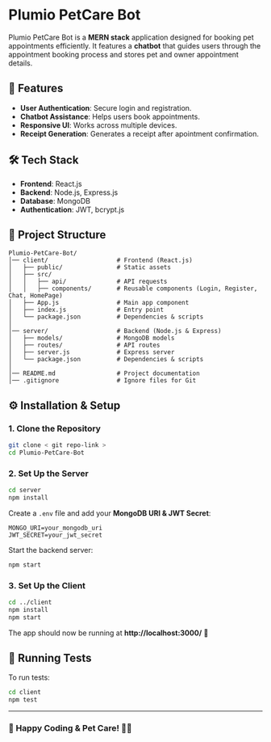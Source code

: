 # Plumio PetCare Bot

Plumio PetCare Bot is a **MERN stack** application designed for booking pet appointments efficiently. It features a **chatbot** that guides users through the appointment booking process and stores pet and owner appointment details.

## 🚀 Features

- **User Authentication**: Secure login and registration.
- **Chatbot Assistance**: Helps users book appointments.
- **Responsive UI**: Works across multiple devices.
- **Receipt Generation**: Generates a receipt after apointment confirmation.

## 🛠️ Tech Stack

- **Frontend**: React.js
- **Backend**: Node.js, Express.js
- **Database**: MongoDB
- **Authentication**: JWT, bcrypt.js

## 📂 Project Structure

```
Plumio-PetCare-Bot/
│── client/                   # Frontend (React.js)
│   ├── public/               # Static assets
│   ├── src/
│   │   ├── api/              # API requests
│   │   ├── components/       # Reusable components (Login, Register, Chat, HomePage)
│   ├── App.js                # Main app component
│   ├── index.js              # Entry point
│   └── package.json          # Dependencies & scripts
│
│── server/                   # Backend (Node.js & Express)
│   ├── models/               # MongoDB models
│   ├── routes/               # API routes
│   ├── server.js             # Express server
│   └── package.json          # Dependencies & scripts
│
│── README.md                 # Project documentation
│── .gitignore                # Ignore files for Git

```

## ⚙️ Installation & Setup

### 1️. Clone the Repository

```sh
git clone < git repo-link >
cd Plumio-PetCare-Bot
```

### 2️. Set Up the Server

```sh
cd server
npm install
```

Create a `.env` file and add your **MongoDB URI & JWT Secret**:

```
MONGO_URI=your_mongodb_uri
JWT_SECRET=your_jwt_secret
```

Start the backend server:

```sh
npm start
```

### 3️. Set Up the Client

```sh
cd ../client
npm install
npm start
```

The app should now be running at **http://localhost:3000/** 🚀

## 🧪 Running Tests

To run tests:

```sh
cd client
npm test
```

---

### 🎉 Happy Coding & Pet Care! 🐶🐱
